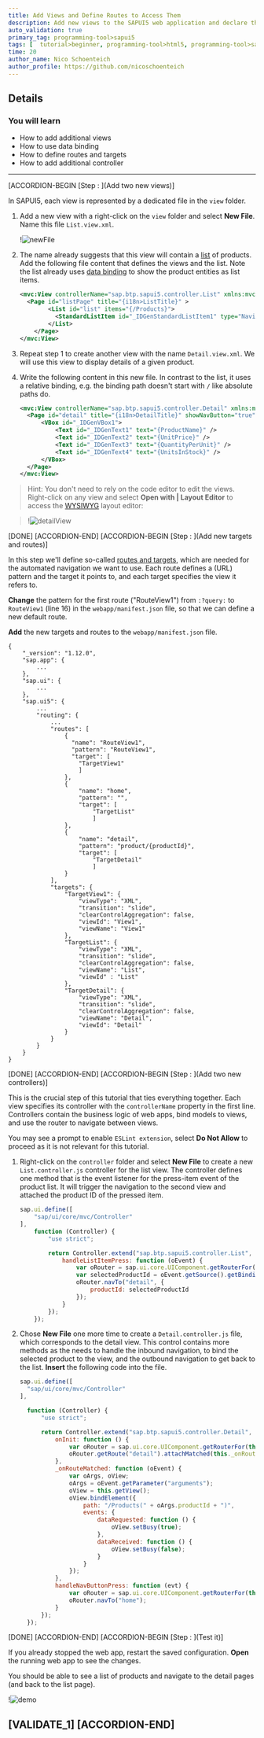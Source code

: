 ```yaml
---
title: Add Views and Define Routes to Access Them
description: Add new views to the SAPUI5 web application and declare them in the manifest.
auto_validation: true
primary_tag: programming-tool>sapui5
tags: [  tutorial>beginner, programming-tool>html5, programming-tool>sapui5, software-product>software-product>sap-btp--cloud-foundry-environment, software-product>sap-business-application-studio  ]
time: 20
author_name: Nico Schoenteich
author_profile: https://github.com/nicoschoenteich
---
```


## Details
### You will learn  
- How to add additional views
- How to use data binding
- How to define routes and targets
- How to add additional controller

---

[ACCORDION-BEGIN [Step : ](Add two new views)]

In SAPUI5, each view is represented by a dedicated file in the `view` folder.

1. Add a new view with a right-click on the `view` folder and select **New File**. Name this file `List.view.xml`.

    !![newFile](./newView.png)

2. The name already suggests that this view will contain a [list](https://sapui5.hana.ondemand.com/#/topic/295e44b2d0144318bcb7bdd56bfa5189) of products. Add the following file content that defines the views and the list. Note the list already uses [data binding](https://sapui5.hana.ondemand.com/#/topic/68b9644a253741e8a4b9e4279a35c247) to show the product entities as list items.

    ```XML
    <mvc:View controllerName="sap.btp.sapui5.controller.List" xmlns:mvc="sap.ui.core.mvc" displayBlock="true" xmlns="sap.m">
      <Page id="listPage" title="{i18n>ListTitle}" >
            <List id="list" items="{/Products}">
              <StandardListItem id="_IDGenStandardListItem1" type="Navigation" press="handleListItemPress" title="{ProductName}"/>
            </List>
        </Page>
    </mvc:View>
    ```


3. Repeat step 1 to create another view with the name `Detail.view.xml`. We will use this view to display details of a given product.


4. Write the following content in this new file. In contrast to the list, it uses a relative binding, e.g. the binding path doesn't start with `/` like absolute paths do.


    ```XML
    <mvc:View controllerName="sap.btp.sapui5.controller.Detail" xmlns:mvc="sap.ui.core.mvc" displayBlock="true" xmlns="sap.m">
      <Page id="detail" title="{i18n>DetailTitle}" showNavButton="true" navButtonPress="handleNavButtonPress" >
          <VBox id="_IDGenVBox1">
              <Text id="_IDGenText1" text="{ProductName}" />
              <Text id="_IDGenText2" text="{UnitPrice}" />
              <Text id="_IDGenText3" text="{QuantityPerUnit}" />
              <Text id="_IDGenText4" text="{UnitsInStock}" />
          </VBox>
      </Page>
    </mvc:View>
    ```

> Hint: You don't need to rely on the code editor to edit the views. Right-click on any view and select **Open with | Layout Editor** to access the [WYSIWYG](https://en.wikipedia.org/wiki/WYSIWYG) layout editor:

>!![detailView](detailView.png)


[DONE]
[ACCORDION-END]
[ACCORDION-BEGIN [Step : ](Add new targets and routes)]

In this step we'll define so-called [routes and targets](https://sapui5.hana.ondemand.com/#/topic/3d18f20bd2294228acb6910d8e8a5fb5), which are needed for the automated navigation we want to use. Each route defines a (URL) pattern and the target it points to, and each target specifies the view it refers to.

**Change** the pattern for the first route ("RouteView1") from `:?query:` to `RouteView1` (line 16) in the `webapp/manifest.json` file, so that we can define a new default route.

**Add** the new targets and routes to the `webapp/manifest.json` file.

```JSON[16,21-34,43-57]
{
    "_version": "1.12.0",
    "sap.app": {
        ...
    },
    "sap.ui": {
        ...
    },
    "sap.ui5": {
        ...
        "routing": {
            ...
            "routes": [
                {
                  "name": "RouteView1",
                  "pattern": "RouteView1",
                  "target": [
                    "TargetView1"
                    ]
                },
                {
                    "name": "home",
                    "pattern": "",
                    "target": [
                        "TargetList"
                        ]
                },
                {
                    "name": "detail",
                    "pattern": "product/{productId}",
                    "target": [
                        "TargetDetail"
                        ]
                }
            ],
            "targets": {
                "TargetView1": {
                    "viewType": "XML",
                    "transition": "slide",
                    "clearControlAggregation": false,
                    "viewId": "View1",
                    "viewName": "View1"
                },
                "TargetList": {
                    "viewType": "XML",
                    "transition": "slide",
                    "clearControlAggregation": false,
                    "viewName": "List",
                    "viewId" : "List"
                },
                "TargetDetail": {
                    "viewType": "XML",
                    "transition": "slide",
                    "clearControlAggregation": false,
                    "viewName": "Detail",
                    "viewId": "Detail"
                }
            }
        }
    }
}
```

[DONE]
[ACCORDION-END]
[ACCORDION-BEGIN [Step : ](Add two new controllers)]

This is the crucial step of this tutorial that ties everything together. Each view specifies its controller with the `controllerName` property in the first line. Controllers contain the business logic of web apps, bind models to views, and use the router to navigate between views.

You may see a prompt to enable `ESLint extension`, select **Do Not Allow** to proceed as it is not relevant for this tutorial.


1. Right-click on the `controller` folder and select **New File** to create a new   `List.controller.js` controller for the list view. The controller defines one method that is the event listener for the press-item event of the product list. It will trigger the navigation to the second view and attached the product ID of the pressed item.

    ```JavaScript
    sap.ui.define([
        "sap/ui/core/mvc/Controller"
    ],
        function (Controller) {
            "use strict";

            return Controller.extend("sap.btp.sapui5.controller.List", {
                handleListItemPress: function (oEvent) {
                    var oRouter = sap.ui.core.UIComponent.getRouterFor(this);
                    var selectedProductId = oEvent.getSource().getBindingContext().getProperty("ProductID");
                    oRouter.navTo("detail", {
                        productId: selectedProductId
                    });
                }
            });
        });
    ```

2. Chose **New File** one more time to create a `Detail.controller.js` file, which corresponds to the detail view.  This control contains more methods as the needs to handle the inbound navigation, to bind the selected product to the view, and the outbound navigation to get back to the list. **Insert** the following code into the file.

    ```JavaScript
    sap.ui.define([
      "sap/ui/core/mvc/Controller"
    ],

      function (Controller) {
          "use strict";

          return Controller.extend("sap.btp.sapui5.controller.Detail", {
              onInit: function () {
                  var oRouter = sap.ui.core.UIComponent.getRouterFor(this);
                  oRouter.getRoute("detail").attachMatched(this._onRouteMatched, this);
              },
              _onRouteMatched: function (oEvent) {
                  var oArgs, oView;
                  oArgs = oEvent.getParameter("arguments");
                  oView = this.getView();
                  oView.bindElement({
                      path: "/Products(" + oArgs.productId + ")",
                      events: {
                          dataRequested: function () {
                              oView.setBusy(true);
                          },
                          dataReceived: function () {
                              oView.setBusy(false);
                          }
                      }
                  });
              },
              handleNavButtonPress: function (evt) {
                  var oRouter = sap.ui.core.UIComponent.getRouterFor(this);
                  oRouter.navTo("home");
              }
          });
      });
    ```


[DONE]
[ACCORDION-END]
[ACCORDION-BEGIN [Step : ](Test it)]

If you already stopped the web app, restart the saved configuration. **Open** the running web app to see the changes.

You should be able to see a list of products and navigate to the detail pages (and back to the list page).


!![demo](./navigation.gif)



[VALIDATE_1]
[ACCORDION-END]
---

